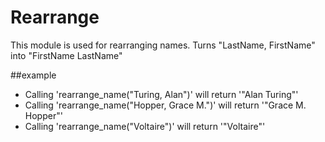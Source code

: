 Rearrange
=========

This module is used for rearranging names.
Turns "LastName, FirstName" into "FirstName LastName"

##example

 * Calling 'rearrange_name("Turing, Alan")' will return '"Alan Turing"'
 * Calling 'rearrange_name("Hopper, Grace M.")' will return '"Grace M. Hopper"'
 * Calling 'rearrange_name("Voltaire")' will return '"Voltaire"'


